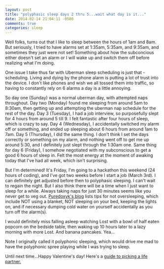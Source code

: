 ```yaml
---
layout: post
title: "polyphasic sleep days 2 thru 5...wait what day is it..."
date: 2014-02-14 21:04:11 -0500
comments: true
categories: sleep
---
```


Well folks, turns out that I like to sleep between the hours of 1am and
8am.  But seriously, I tried to have alarms set at 1:35am, 5:35am, and 9:35am,
and sometimes they just were not set! Something about how the
subconcious either doesn't set an alarm or I will wake up and switch
them off before realizing what I'm doing.  

One issue I take thus far with Uberman sleep scheduling is just that -
scheduling.  Living and dying by the phone alarm is putting a lot of
trust into the device.  I don't like phones and wish we all tossed them
into traffic, so having to constantly rely on 6 alarms a day is a little
annoying.

So day one (Sunday) was a normal uberman day, with attempted naps
throughout. Day two (Monday) found me sleeping from around 5am to 8:30am,
then getting up and attempting the uberman nap schedule for the rest of
the day.  Day 3 (Tuesday), I had a job interview, so purposefully slept
for 4 hours from around 5 till 9.  I felt fantastic after four hours of
sleep, which is crazy to say.  Day 4 (Wednesday), I accidentally switched
my alarm off or something, and ended up sleeping about 6 hours from
around 1am to 7am.  Day 5 (Thursday), I did the same thing. I don't
think I set the days correctly or something on my alarm, and nothing
went off to get me up around 5:30, and I definitely just slept through
the 1:30am one. Same thing for day 6 (Friday), I somehow negotiated with
my subconscious to get a good 6 hours of sleep in.  Felt the most energy
at the moment of awaking today that I've had all week, which isn't surprising.

But I'm determined!  It's Friday, I'm going to a hackathon this weekend
(24 hours of coding), and I've got two weeks before I start a job (March
3rd).  I can definitely get adjusted before then to polyphasic sleeping.
I can't wait to regain the night. But I also think there will be a time
when I just want to sleep for a while.  Always taking naps for just 30
minutes seems like you never get to veg out. [Puredoxyk's blog](http://www.puredoxyk.com/index.php/2006/06/22/things-you-can-do-to-avoid-oversleeping/) lists tips for not oversleeping, which include NOT using a blanket, NOT sleeping on your bed, keeping the lights on, and if necessary dumping cold water on yourself accidentally as you turn off the alarm(s).

I would definitely miss falling asleep watching Lost
with a bowl of half eaten popcorn on the bedside table, then waking up 10 hours later to a
lazy morning with more Lost. And banana pancakes. Yea...

Note I originally called it polyphonic sleeping, which would drive me
mad to have the polyphonic spree playing while I was trying to sleep.

Until next time...Happy Valentine's day! Here's a [guide to picking a
life partner.](http://waitbutwhy.com/2014/02/pick-life-partner.html)
